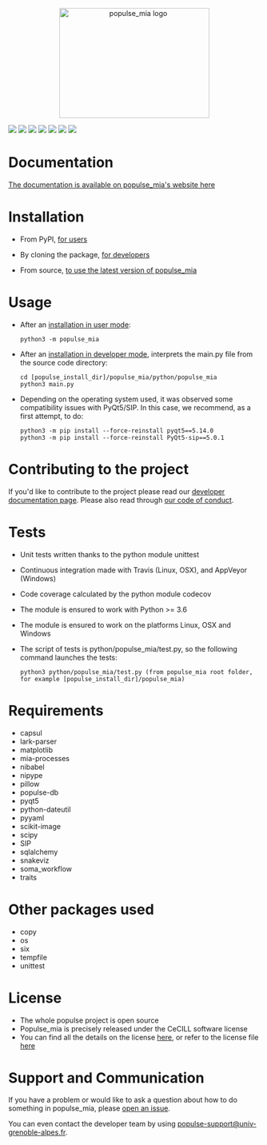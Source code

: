 <p align="center" >
	<img src="https://github.com/populse/populse_mia/blob/master/python/populse_mia/sources_images/Logo_populse_mia_HR.jpeg" alt="populse_mia logo" height="220" width="300">
</p>

[![](https://travis-ci.org/populse/populse_mia.svg?branch=master)](https://travis-ci.org/populse/populse_mia)
[![](https://ci.appveyor.com/api/projects/status/2km9ddxkpfkgra7v?svg=true)](https://ci.appveyor.com/project/populse/populse-mia)
[![](https://codecov.io/github/populse/populse_mia/coverage.svg?branch=master)](https://codecov.io/github/populse/populse_mia)
[![](https://img.shields.io/badge/license-CeCILL-blue.svg)](https://github.com/populse/populse_mia/blob/master/LICENSE)
[![](https://img.shields.io/pypi/v/populse_mia.svg)](https://pypi.org/project/populse-mia/)
[![](https://img.shields.io/badge/python-3.6%2C%203.7%2C%203.8-yellow.svg)](#)
[![](https://img.shields.io/badge/platform-Linux%2C%20OSX%2C%20Windows-orange.svg)](#)

# Documentation

[The documentation is available on populse_mia's website here](https://populse.github.io/populse_mia)

# Installation

* From PyPI, [for users](https://populse.github.io/populse_mia/html/installation/user_installation.html)

* By cloning the package, [for developers](https://populse.github.io/populse_mia/html/installation/developer_installation.html)

* From source, [to use the latest version of populse_mia](https://populse.github.io/populse_mia/html/installation/from_source_installation.html)

# Usage

  * After an [installation in user mode](https://populse.github.io/populse_mia/html/installation/user_installation.html):

        python3 -m populse_mia

  * After an [installation in developer mode](https://populse.github.io/populse_mia/html/installation/developer_installation.html), interprets the main.py file from the source code directory:
  
        cd [populse_install_dir]/populse_mia/python/populse_mia  
        python3 main.py  

  * Depending on the operating system used, it was observed some compatibility issues with PyQt5/SIP. In this case, we recommend, as a first attempt, to do:

        python3 -m pip install --force-reinstall pyqt5==5.14.0
        python3 -m pip install --force-reinstall PyQt5-sip==5.0.1
	
# Contributing to the project

If you'd like to contribute to the project please read our [developer documentation page](https://populse.github.io/populse_mia/html/documentation/developer_documentation.html). Please also read through [our code of conduct](https://github.com/populse/populse_mia/blob/master/CODE_OF_CONDUCT.md).

# Tests

* Unit tests written thanks to the python module unittest
* Continuous integration made with Travis (Linux, OSX), and AppVeyor (Windows)
* Code coverage calculated by the python module codecov
* The module is ensured to work with Python >= 3.6
* The module is ensured to work on the platforms Linux, OSX and Windows
* The script of tests is python/populse_mia/test.py, so the following command launches the tests:

      python3 python/populse_mia/test.py (from populse_mia root folder, for example [populse_install_dir]/populse_mia)

# Requirements

* capsul
* lark-parser
* matplotlib
* mia-processes
* nibabel
* nipype
* pillow
* populse-db
* pyqt5
* python-dateutil
* pyyaml
* scikit-image
* scipy
* SIP
* sqlalchemy
* snakeviz
* soma_workflow
* traits

# Other packages used

* copy
* os
* six
* tempfile
* unittest

# License

* The whole populse project is open source
* Populse_mia is precisely released under the CeCILL software license
* You can find all the details on the license [here](http://www.cecill.info/licences/Licence_CeCILL_V2.1-en.html), or refer to the license file [here](https://github.com/populse/populse_mia/blob/master/LICENSE)

# Support and Communication

If you have a problem or would like to ask a question about how to do something in populse_mia, please [open an issue](https://github.com/populse/populse_mia/issues).

You can even contact the developer team by using populse-support@univ-grenoble-alpes.fr.
